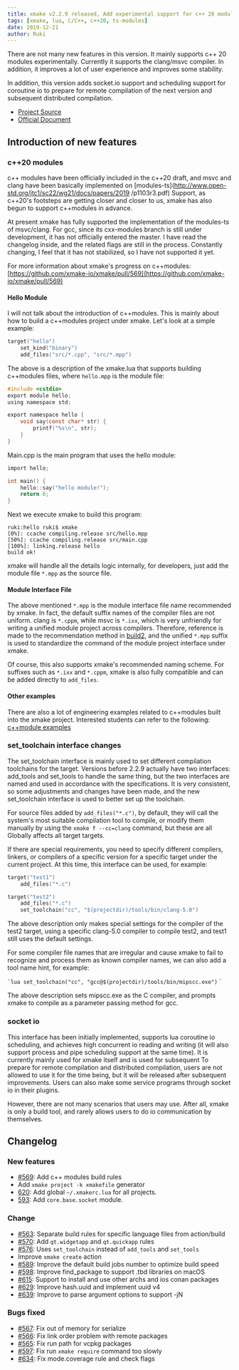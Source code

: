 ```yaml
---
title: xmake v2.2.9 released, Add experimental support for c++ 20 modules
tags: [xmake, lua, C/C++, c++20, ts-modules]
date: 2019-12-21
author: Ruki
---
```


There are not many new features in this version. It mainly supports c++ 20 modules experimentally. Currently it supports the clang/msvc compiler. In addition, it improves a lot of user experience and improves some stability.

In addition, this version adds socket.io support and scheduling support for coroutine io to prepare for remote compilation of the next version and subsequent distributed compilation.

* [Project Source](https://github.com/xmake-io/xmake)
* [Official Document](https://xmake.io/)

## Introduction of new features

### c++20 modules

c++ modules have been officially included in the c++20 draft, and msvc and clang have been basically implemented on [modules-ts](http://www.open-std.org/jtc1/sc22/wg21/docs/papers/2019 /p1103r3.pdf) Support, as c++20's footsteps are getting closer and closer to us, xmake has also begun to support c++modules in advance.

At present xmake has fully supported the implementation of the modules-ts of msvc/clang. For gcc, since its cxx-modules branch is still under development, it has not officially entered the master. I have read the changelog inside, and the related flags are still in the process. Constantly changing, I feel that it has not stabilized, so I have not supported it yet.

For more information about xmake's progress on c++modules: [https://github.com/xmake-io/xmake/pull/569](https://github.com/xmake-io/xmake/pull/569)

#### Hello Module

I will not talk about the introduction of c++modules. This is mainly about how to build a c++modules project under xmake. Let's look at a simple example:

```lua
target("hello")
    set_kind("binary")
    add_files("src/*.cpp", "src/*.mpp")
```

The above is a description of the xmake.lua that supports building c++modules files, where `hello.mpp` is the module file:

```c
#include <cstdio>
export module hello;
using namespace std;

export namespace hello {
    void say(const char* str) {
        printf("%s\n", str);
    }
}
```

Main.cpp is the main program that uses the hello module:

```c
import hello;

int main() {
    hello::say("hello module!");
    return 0;
}
```

Next we execute xmake to build this program:

```console
ruki:hello ruki$ xmake
[0%]: ccache compiling.release src/hello.mpp
[50%]: ccache compiling.release src/main.cpp
[100%]: linking.release hello
build ok!
```








xmake will handle all the details logic internally, for developers, just add the module file `*.mpp` as the source file.

#### Module Interface File

The above mentioned `*.mpp` is the module interface file name recommended by xmake. In fact, the default suffix names of the compiler files are not uniform. clang is `*.cppm`, while msvc is `*.ixx`, which is very unfriendly for writing a unified module project across compilers.
Therefore, reference is made to the recommendation method in [build2](https://build2.org/doc/modules-cppcon2017.pdf), and the unified `*.mpp` suffix is used to standardize the command of the module project interface under xmake.

Of course, this also supports xmake's recommended naming scheme. For suffixes such as `*.ixx` and `*.cppm`, xmake is also fully compatible and can be added directly to `add_files`.

#### Other examples

There are also a lot of engineering examples related to c++modules built into the xmake project. Interested students can refer to the following: [c++module examples](https://github.com/xmake-io/xmake/tree/dev/tests/projects/c%2B%2B/modules)

### set_toolchain interface changes

The set_toolchain interface is mainly used to set different compilation toolchains for the target. Versions before 2.2.9 actually have two interfaces: add_tools and set_tools to handle the same thing, but the two interfaces are named and used in accordance with the specifications. It is very consistent, so some adjustments and changes have been made, and the new set_toolchain interface is used to better set up the toolchain.

For source files added by `add_files("*.c")`, by default, they will call the system's most suitable compilation tool to compile, or modify them manually by using the `xmake f --cc=clang` command, but these are all Globally affects all target targets.

If there are special requirements, you need to specify different compilers, linkers, or compilers of a specific version for a specific target under the current project. At this time, this interface can be used, for example:

```lua
target("test1")
    add_files("*.c")

target("test2")
    add_files("*.c")
    set_toolchain("cc", "$(projectdir)/tools/bin/clang-5.0")
```

The above description only makes special settings for the compiler of the test2 target, using a specific clang-5.0 compiler to compile test2, and test1 still uses the default settings.

For some compiler file names that are irregular and cause xmake to fail to recognize and process them as known compiler names, we can also add a tool name hint, for example:

`` `lua
set_toolchain("cc", "gcc@$(projectdir)/tools/bin/mipscc.exe")
`` `

The above description sets mipscc.exe as the C compiler, and prompts xmake to compile as a parameter passing method for gcc.

### socket io

This interface has been initially implemented, supports lua coroutine io scheduling, and achieves high concurrent io reading and writing (it will also support process and pipe scheduling support at the same time). It is currently mainly used for xmake itself and is used for subsequent To prepare for remote compilation and distributed compilation, users are not allowed to use it for the time being, but it will be released after subsequent improvements. Users can also make some service programs through socket io in their plugins.

However, there are not many scenarios that users may use. After all, xmake is only a build tool, and rarely allows users to do io communication by themselves.

## Changelog

### New features

* [#569](https://github.com/xmake-io/xmake/pull/569): Add c++ modules build rules
* Add `xmake project -k xmakefile` generator
* [620](https://github.com/xmake-io/xmake/issues/620): Add global `~/.xmakerc.lua` for all projects.
* [593](https://github.com/xmake-io/xmake/pull/593): Add `core.base.socket` module.

### Change

* [#563](https://github.com/xmake-io/xmake/pull/563): Separate build rules for specific language files from action/build 
* [#570](https://github.com/xmake-io/xmake/issues/570): Add `qt.widgetapp` and `qt.quickapp` rules
* [#576](https://github.com/xmake-io/xmake/issues/576): Uses `set_toolchain` instead of `add_tools` and `set_tools`
* Improve `xmake create` action
* [#589](https://github.com/xmake-io/xmake/issues/589): Improve the default build jobs number to optimize build speed
* [#598](https://github.com/xmake-io/xmake/issues/598): Improve find_package to support .tbd libraries on macOS
* [#615](https://github.com/xmake-io/xmake/issues/615): Support to install and use other archs and ios conan packages
* [#629](https://github.com/xmake-io/xmake/issues/629): Improve hash.uuid and implement uuid v4
* [#639](https://github.com/xmake-io/xmake/issues/639): Improve to parse argument options to support -jN

### Bugs fixed

* [#567](https://github.com/xmake-io/xmake/issues/567): Fix out of memory for serialize 
* [#566](https://github.com/xmake-io/xmake/issues/566): Fix link order problem with remote packages 
* [#565](https://github.com/xmake-io/xmake/issues/565): Fix run path for vcpkg packages
* [#597](https://github.com/xmake-io/xmake/issues/597): Fix run `xmake require` command too slowly
* [#634](https://github.com/xmake-io/xmake/issues/634): Fix mode.coverage rule and check flags
